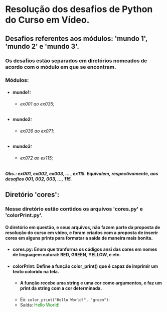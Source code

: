 # Resolução dos desafios de Python do Curso em Vídeo.  

## Desafios referentes aos módulos: 'mundo 1', 'mundo 2' e 'mundo 3'.  

### Os desafios estão separados em diretórios nomeados de acordo com o módulo em que se encontram.
### Módulos:
* #### mundo1:
  * ###### _ex001 ao ex035;_
* #### mundo2:
  * ###### _ex036 ao ex071;_
* #### mundo3:
  * ###### _ex072 ao ex115;_
#### _Obs.: ex001, ex002, ex003, ... , ex115. Equivalem, respectivamente, aos desafios 001, 002, 003, ..., 115._
## Diretório 'cores':

### Nesse diretório estão contidos os arquivos 'cores.py' e 'colorPrint.py'.
#### O diretório em questão, e seus arquivos, não fazem parte da proposta de resolução do curso em vídeo, e foram criados com a proposta de inserir cores em alguns prints para formatar a saída de maneira mais bonita.
* #### cores.py: Enum que tranforma os códigos ansi das cores em nomes de linguagem natural: RED, GREEN, YELLOW, e etc.
* #### colorPrint: Define a função color_print() que é capaz de imprimir um texto colorido na tela.
  * #### A função recebe uma string e uma cor como argumentos, e faz um print da string com a cor determinada.
  * Ex: ```color_print("Hello World!", "green")```:
  * Saída: <span style="color:green">Hello World!</span>